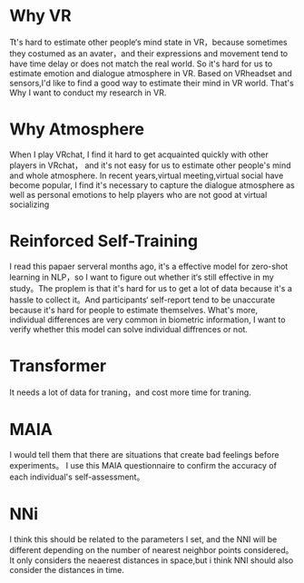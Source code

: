 # Why VR
Tt's hard to estimate other people‘s mind state in VR，because sometimes they costumed as an avater，and their expressions and movement tend to have time delay or does not match the real world. So it's hard for us to estimate emotion and dialogue atmosphere in VR. Based on VRheadset and sensors,I'd like to find a good way to estimate their mind in VR world. That's Why I want to conduct my research in VR. 
  
# Why Atmosphere
When I play VRchat, I find it hard to get acquainted quickly with other players in VRchat，
and it's not easy for us to estimate other people's mind and whole atmosphere. 
In recent years,virtual meeting,virtual social have become popular, I find it's necessary to capture the dialogue atmosphere as well as personal emotions to help players who are not good at virtual socializing
  
# Reinforced Self-Training
I read this papaer serveral months ago, it's a effective model for zero-shot learning in NLP，so I want to figure out whether it‘s still effective in my study。The proplem is that it's hard for us to get a lot of data because it's a hassle to collect it。And participants‘ self-report tend to be unaccurate because it's hard for people to estimate themselves. What's more, individual differences are very common in biometric information, I want to verify whether this model can solve individual diffrences or not.

# Transformer
It needs a lot of data for traning，and cost more time for traning.

# MAIA
I would tell them that there are situations that create bad feelings before experiments。
I use this MAIA questionnaire to confirm the accuracy of each individual's self-assessment。

# NNi
I think this should be related to the parameters I set, and the NNI will be different depending on the number of nearest neighbor points considered。
It only considers the neaerest distances in space,but i think NNI should also consider the distances in time.
